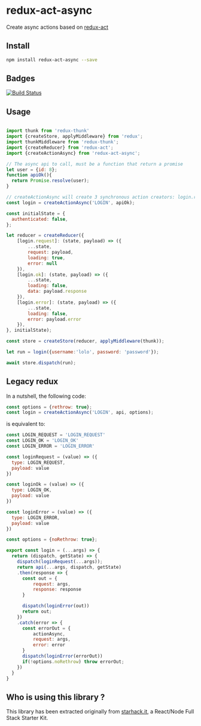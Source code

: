 # redux-act-async

Create async actions based on [redux-act](https://github.com/pauldijou/redux-act)

## Install

```bash
npm install redux-act-async --save
```

## Badges

[![Build Status](https://travis-ci.org/FredericHeem/redux-act-async.svg?branch=master)](https://travis-ci.org/FredericHeem/redux-act-async)

## Usage

```js

import thunk from 'redux-thunk'
import {createStore, applyMiddleware} from 'redux';
import thunkMiddleware from 'redux-thunk';
import {createReducer} from 'redux-act';
import {createActionAsync} from 'redux-act-async';

// The async api to call, must be a function that return a promise
let user = {id: 8};
function apiOk(){
  return Promise.resolve(user);
}

// createActionAsync will create 3 synchronous action creators: login.request, login.ok and login.error
const login = createActionAsync('LOGIN', apiOk);

const initialState = {
  authenticated: false,
};

let reducer = createReducer({
    [login.request]: (state, payload) => ({
        ...state,
        request: payload,
        loading: true,
        error: null
    }),
    [login.ok]: (state, payload) => ({
        ...state,
        loading: false,
        data: payload.response
    }),
    [login.error]: (state, payload) => ({
        ...state,
        loading: false,
        error: payload.error
    }),
}, initialState);

const store = createStore(reducer, applyMiddleware(thunk));

let run = login({username:'lolo', password: 'password'});

await store.dispatch(run);

```

## Legacy redux

In a nutshell, the following code:

```js
const options = {rethrow: true};
const login = createActionAsync('LOGIN', api, options);
```

is equivalent to:

```js
const LOGIN_REQUEST = 'LOGIN_REQUEST'
const LOGIN_OK = 'LOGIN_OK'
const LOGIN_ERROR = 'LOGIN_ERROR'

const loginRequest = (value) => ({
  type: LOGIN_REQUEST,
  payload: value
})

const loginOk = (value) => ({
  type: LOGIN_OK,
  payload: value
})

const loginError = (value) => ({
  type: LOGIN_ERROR,
  payload: value
})

const options = {noRethrow: true};

export const login = (...args) => {
  return (dispatch, getState) => {
    dispatch(loginRequest(...args));
    return api(...args, dispatch, getState)
    .then(response => {
      const out = {
          request: args,
          response: response
      }

      dispatch(loginError(out))
      return out;
    })
    .catch(error => {
      const errorOut = {
          actionAsync,
          request: args,
          error: error
      }
      dispatch(loginError(errorOut))
      if(!options.noRethrow) throw errorOut;
    })
  }
}
```

## Who is using this library ?

This library has been extracted originally from [starhack.it](https://github.com/FredericHeem/starhackit), a React/Node Full Stack Starter Kit.
